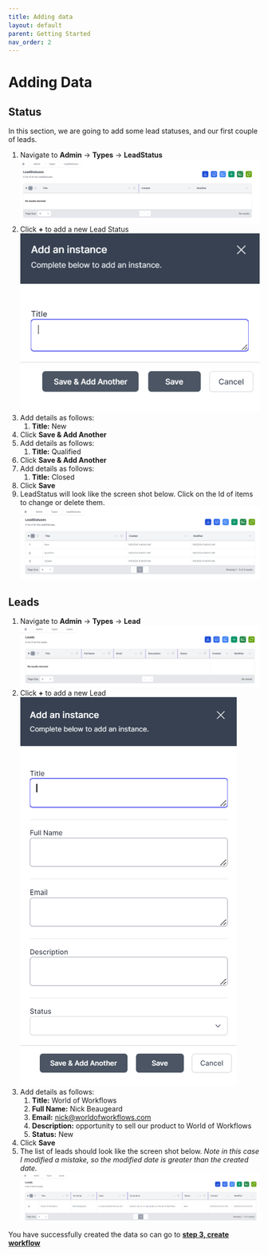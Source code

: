 ```yaml
---
title: Adding data
layout: default
parent: Getting Started
nav_order: 2
---
```


# Adding Data

## Status

In this section, we are going to add some lead statuses, and our first couple of leads.

1. Navigate to **Admin** -> **Types** -> **LeadStatus**
   ![LeadStatusClear](../images/04_image-7.png)
2. Click **+** to add a new Lead Status
   ![Add Lead Status](../images/04_image-8.png)
3. Add details as follows:
   1. **Title:** New
4. Click **Save & Add Another**
5. Add details as follows:
   1. **Title:** Qualified
6. Click **Save & Add Another**
7. Add details as follows:
   1. **Title:** Closed
8. Click **Save**
9. LeadStatus will look like the screen shot below. Click on the Id of items to change or delete them.
    ![Lead Statuses](../images/04_image-9.png)

## Leads

1. Navigate to **Admin** -> **Types** -> **Lead**
   ![LeadsClear](../images/04_image-10.png)
2. Click **+** to add a new Lead
   ![Add New Lead](../images/04_image-11.png)
3. Add details as follows:
   1. **Title:** World of Workflows
   2. **Full Name:** Nick Beaugeard
   3. **Email:** nick@worldofworkflows.com
   4. **Description:** opportunity to sell our product to World of Workflows
   5. **Status:** New
4. Click **Save**
5. The list of leads should look like the screen shot below. *Note in this case I modified a mistake, so the modified date is greater than the created date.*
   ![Created Lead](../images/04_image-12.png)

You have successfully created the data so can go to **[step 3, create workflow](./create-workflow.html)**
